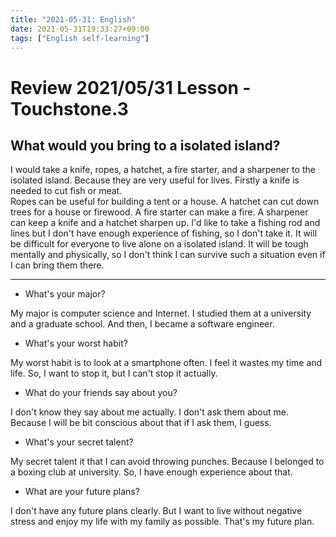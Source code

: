 ```yaml
---
title: "2021-05-31: English"
date: 2021-05-31T19:33:27+09:00
tags: ["English self-learning"]
---
```


# Review 2021/05/31 Lesson - Touchstone.3

## What would you bring to a isolated island?

I would take a knife, ropes, a hatchet, a fire starter, and a sharpener to the isolated island.
Because they are very useful for lives.
Firstly a knife is needed to cut fish or meat.  
Ropes can be useful for building a tent or a house.
A hatchet can cut down trees for a house or firewood.
A fire starter can make a fire.
A sharpener can keep a knife and a hatchet sharpen up.
I'd like to take a fishing rod and lines
but I don't have enough experience of fishing, so I don't take it.
It will be difficult for everyone to live alone on a isolated island.
It will be tough mentally and physically, so I don't think I can survive such a situation even if I can bring them there.

- - -

* What's your major?

My major is computer science and Internet.
I studied them at a university and a graduate school.
And then, I became a software engineer.

* What's your worst habit?

My worst habit is to look at a smartphone often.
I feel it wastes my time and life.
So, I want to stop it, but I can't stop it actually.

* What do your friends say about you?

I don't know they say about me actually.
I don't ask them about me.
Because I will be bit conscious about that if I ask them, I guess.

* What's your secret talent?

My secret talent it that I can avoid throwing punches.
Because I belonged to a boxing club at university.
So, I have enough experience about that.

* What are your future plans?

I don't have any future plans clearly.
But I want to live without negative stress and enjoy my life with my family as possible.
That's my future plan.

